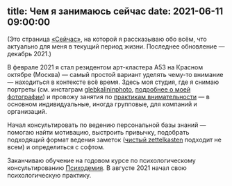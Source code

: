 title: Чем я занимаюсь сейчас
date: 2021-06-11 09:00:00
---

(Это страница [«Сейчас»](https://nownownow.com/about), на которой я рассказываю обо всём, что актуально для меня в текущий период жизни. Последнее обновление — декабрь 2021.)


В феврале 2021 я стал резидентом арт-кластера А53 на Красном октябре (Москва) — самый простой вариант уделять чему-то внимание — находиться в контексте всё время. Здесь моя студия, где я снимаю портреты (см. инстаграм <a href="https://instagram.com/glebkalininphoto">glebkalininphoto</a>, <a href="/photography">подробнее о моей фотографии</a>) и провожу занятия по [практикам внимательности](https://mind.so/) —  в основном индивидуальные, иногда групповые, для компаний и организаций. 

Начал консультировать по ведению персональной базы знаний — помогаю найти мотивацию, выстроить привычку, подобрать подходящий формат ведения заметок ([чистый zettelkasten](https://glebkalinin.ru/thinking-tools/) подходит не всем) и определиться с софтом.

Заканчиваю обучение на годовом курсе по психологическому консультированию [Психодемия](http://psychodemia.ru/). В августе 2021 начал свою психологическую практику.